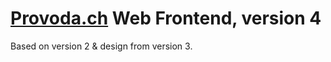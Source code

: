 # [Provoda.ch](https://provoda.ch "Provoda.ch") Web Frontend, version 4
Based on version 2 & design from version 3.